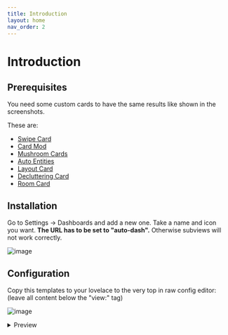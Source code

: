 ```yaml
---
title: Introduction
layout: home
nav_order: 2
---
```


# Introduction

## Prerequisites

You need some custom cards to have the same results like shown in the screenshots. 

These are:

- [Swipe Card](https://github.com/bramkragten/swipe-card)
- [Card Mod](https://github.com/thomasloven/lovelace-card-mod)
- [Mushroom Cards](https://github.com/piitaya/lovelace-mushroom)
- [Auto Entities](https://github.com/thomasloven/lovelace-auto-entities)
- [Layout Card](https://github.com/thomasloven/lovelace-layout-card)
- [Decluttering Card](https://github.com/custom-cards/decluttering-card)
- [Room Card](https://github.com/marcokreeft87/room-card)


## Installation

Go to Settings -> Dashboards and add a new one.
Take a name and icon you want.
**The URL has to be set to "auto-dash".** 
Otherwise subviews will not work correctly.

![image](https://github.com/xBourner/auto-dash/assets/64064679/87b16e9f-01eb-4be9-96db-fef0d2062e9c)


## Configuration

Copy this templates to your lovelace to the very top in raw config editor: (leave all content below the "view:" tag)

![image](https://github.com/xBourner/auto-dash/assets/64064679/0056a1c6-f044-44c7-a16f-4aba48755fdf)


<details>
<summary>Preview</summary>

{% highlight ruby %}
{% raw %}
decluttering_templates:
  status_card:
    default:
      - area_filter_type: reject
      - light_filter_type: reject
      - switch_filter_type: reject
      - media_player_filter_type: reject
      - motion_filter_type: reject
      - door_filter_type: reject
      - climate_filter_type: reject
      - lock_filter_type: reject
      - vacuum_filter_type: reject
      - fan_filter_type: reject
      - light_title: Lights
      - media_player_title: Media
      - climate_title: Climate
      - switch_title: Switch
      - motion_title: Motion
      - window_title: Window
      - door_title: Door
      - lock_title: Lock
      - vacuum_title: Vacuum
      - fan_title: Fan
    card:
      type: custom:mod-card
      view_layout:
        grid-area: status
      card_mod:
        style:
          swipe-card:
            $: |
              .swiper-slide  {
                margin: 0px !important;
                width: 70px !important;
              }
          .: |
            ha-card {
              --ha-card-border-width: 0;
              border: solid 1px;
              border-color: var(--ha-card-border-color,var(--divider-color,#e0e0e0));
              background: var( --ha-card-background, var(--card-background-color, white));
            }   
      card:
        type: custom:swipe-card
        card_width: 18px
        parameters:
          slidesPerView: 4
        cards:
          - type: custom:mod-card
            card_mod:
              style:
                mushroom-entity-card$: |
                  ha-card {
                    padding: 10px 0px 10px 0px !important;
                  }          
            card:
              type: custom:mushroom-entity-card
              entity: person.[[person1]]
              icon_type: entity-picture
              layout: vertical
          - type: custom:mod-card
            card_mod:
              style:
                mushroom-entity-card$: |
                  ha-card {
                    padding: 10px 0px 10px 0px !important;
                  }          
            card:
              type: custom:mushroom-entity-card
              entity: person.[[person2]]
              icon_type: entity-picture
              layout: vertical
          - type: custom:auto-entities
            filter:
              template: >-
                {%- set entity_filter = '[[filter]]' -%} {%- set area_filter =
                '[[area_filter]]' -%} {%- set ns = namespace(entities_on = 0)
                -%} {%- set areas = states.light | selectattr('state','eq',
                'on') | [[light_filter_type]]attr('entity_id', 'in',
                entity_filter)  | map(attribute='entity_id') | map('area_name')
                | unique | reject('none') | [[area_filter_type]]('in',
                area_filter)  | list -%} {%- for area in areas  -%}
                  {%- set entity_filter = '[[filter]]' -%} {%- set area_filter =
                '[[area_filter]]' -%}
                  {% set entities = states.light | selectattr('state','eq', 'on') | selectattr('entity_id', 'in', area_entities(area)) | [[light_filter_type]]attr('entity_id', 'in', entity_filter)   | list -%}
                  {%- set ns.entities_on = ns.entities_on + entities  | length | int-%}
                {%- endfor -%}
                  {%- if ns.entities_on > 0 %}
                    x
                 {% endif %}
            show_empty: false
            card:
              type: custom:mod-card
              card_mod:
                style:
                  mushroom-template-card$: |
                    ha-card {padding: 10px 0px 10px 0px !important;}          
              card:
                type: custom:mushroom-template-card
                primary: '[[light_title]]'
                secondary: >-
                  {%- set entity_filter = '[[filter]]' -%} {%- set area_filter =
                  '[[area_filter]]' -%} {%- set ns = namespace(entities_on = 0)
                  -%} {%- set areas = states.light | selectattr('state','eq',
                  'on') | [[light_filter_type]]attr('entity_id', 'in',
                  entity_filter) | map(attribute='entity_id') | map('area_name')
                  | unique | reject('none') | [[area_filter_type]]('in',
                  area_filter)  | list -%} {%- for area in areas  -%}
                    {%- set entity_filter = '[[filter]]' -%}
                    {% set entities = states.light | selectattr('state','eq', 'on') | selectattr('entity_id', 'in', area_entities(area)) | [[light_filter_type]]attr('entity_id', 'in', entity_filter) | list -%}
                    {%- set ns.entities_on = ns.entities_on + entities  | length | int-%}
                  {%- endfor -%}
                    {{ns.entities_on}} an
                icon: mdi:lightbulb
                layout: vertical
                tap_action:
                  action: fire-dom-event
                  browser_mod:
                    service: browser_mod.popup
                    data:
                      title: '[[light_title]]'
                      content:
                        type: custom:mod-card
                        card_mod:
                          style:
                            .: |
                              ha-card {
                                --ha-card-border-width: 0;
                                --ha-card-background: none; } 
                        card:
                          type: custom:auto-entities
                          card:
                            type: entities
                          filter:
                            template: >-
                              {%- set entity_filter = '[[filter]]' -%} {%- set
                              area_filter = '[[area_filter]]' -%} {%- set ns =
                              namespace(entities_on = []) -%}     {%- set areas
                              = states.light | selectattr('state','eq', 'on') |
                              [[light_filter_type]]attr('entity_id', 'in',
                              entity_filter) | map(attribute='entity_id') |
                              map('area_name') | unique | reject('none') |
                              [[area_filter_type]]('in', area_filter)  | list
                              -%} {%- for area in areas  -%}
                                       {{{ 'type': 'custom:mushroom-title-card', 
                                       'title': area }}},
                                {%- set entity_filter = '[[filter]]' -%}
                                {% set entities = states.light | selectattr('state','eq', 'on') | selectattr('entity_id', 'in', area_entities(area)) | [[light_filter_type]]attr('entity_id', 'in', entity_filter) | list -%}
                                {%- set ns.entities_on = ns.entities_on + entities | map(attribute='entity_id') | list -%}
                                  {%- for entity in entities -%}
                                       {{{ 'type': 'custom:mushroom-light-card', 
                                       'entity': entity.entity_id,
                                       'use_light_color': 'true',
                                       'show_brightness_control': 'true',
                                       'show_color_control': 'true',
                                       'collapsible_controls': 'true',
                                       'show_color_temp_control': 'true' }}},
                                {%- endfor -%}
                              {%- endfor -%}
          - type: custom:auto-entities
            filter:
              template: >-
                {%- set entity_filter = '[[filter]]' -%} {%- set area_filter =
                '[[area_filter]]' -%} {%- set ns = namespace(entities_on = 0)
                -%} {%- set areas = states.switch | selectattr('state','eq',
                'on') | [[switch_filter_type]]attr('entity_id', 'in',
                entity_filter) | map(attribute='entity_id') | map('area_name') |
                unique | reject('none')  | [[area_filter_type]]('in',
                area_filter)  | list -%} {%- for area in areas  -%}
                  {%- set entity_filter = '[[filter]]' -%}
                  {% set entities = states.switch | selectattr('state','eq', 'on') | selectattr('entity_id', 'in', area_entities(area)) | [[switch_filter_type]]attr('entity_id', 'in', entity_filter) | list -%}
                  {%- set ns.entities_on = ns.entities_on + entities  | length | int-%}
                {%- endfor -%}
                  {%- if ns.entities_on > 0 %}
                    x
                 {% endif %}
            show_empty: false
            card:
              type: custom:mod-card
              card_mod:
                style:
                  mushroom-template-card$: |
                    ha-card {padding: 10px 0px 10px 0px !important;}          
              card:
                type: custom:mushroom-template-card
                primary: '[[switch_title]]'
                secondary: >-
                  {%- set entity_filter = '[[filter]]' -%} {%- set area_filter =
                  '[[area_filter]]' -%} {%- set ns = namespace(entities_on = 0)
                  -%} {%- set areas = states.switch | selectattr('state','eq',
                  'on') | [[switch_filter_type]]attr('entity_id', 'in',
                  entity_filter) | map(attribute='entity_id') | map('area_name')
                  | unique | reject('none')  | [[area_filter_type]]('in',
                  area_filter)  | list -%} {%- for area in areas  -%}
                    {%- set entity_filter = '[[filter]]' -%}
                    {% set entities = states.switch | selectattr('state','eq', 'on') | selectattr('entity_id', 'in', area_entities(area)) | [[switch_filter_type]]attr('entity_id', 'in', entity_filter) | list -%}
                    {%- set ns.entities_on = ns.entities_on + entities  | length | int-%}
                  {%- endfor -%}
                    {{ns.entities_on}} an
                icon: mdi:power-plug
                layout: vertical
                tap_action:
                  action: fire-dom-event
                  browser_mod:
                    service: browser_mod.popup
                    data:
                      title: '[[switch_title]]'
                      content:
                        type: custom:mod-card
                        card_mod:
                          style:
                            .: |
                              ha-card {
                                --ha-card-border-width: 0;
                                --ha-card-background: none; } 
                        card:
                          type: custom:auto-entities
                          card:
                            type: entities
                          filter:
                            template: >-
                              {%- set entity_filter = '[[filter]]' -%}  {%- set
                              area_filter = '[[area_filter]]' -%} {%- set ns =
                              namespace(entities_on = []) -%}     {%- set areas
                              = states.switch | selectattr('state','eq', 'on') |
                              [[switch_filter_type]]attr('entity_id', 'in',
                              entity_filter) | map(attribute='entity_id') |
                              map('area_name') | unique | reject('none') |
                              [[area_filter_type]]('in', area_filter)  | list
                              -%} {%- for area in areas  -%}
                                       {{{ 'type': 'custom:mushroom-title-card', 
                                       'title': area }}},
                                {%- set entity_filter = '[[filter]]' -%}
                                {% set entities = states.switch | selectattr('state','eq', 'on') | selectattr('entity_id', 'in', area_entities(area)) | [[switch_filter_type]]attr('entity_id', 'in', entity_filter) | list -%}
                                {%- set ns.entities_on = ns.entities_on + entities | map(attribute='entity_id') | list -%}
                                  {%- for entity in entities -%}
                                       {{{ 'type': 'custom:mushroom-entity-card', 
                                       'entity': entity.entity_id }}},
                                {%- endfor -%}
                              {%- endfor -%}
          - type: custom:auto-entities
            filter:
              template: >-
                {%- set entity_filter = '[[filter]]' -%} {%- set area_filter =
                '[[area_filter]]' -%} {%- set ns = namespace(entities_on = 0)
                -%} {%- set areas = states.media_player |
                selectattr('state','search', '(playing|on)') |
                [[media_player_filter_type]]attr('entity_id', 'in',
                entity_filter)  | map(attribute='entity_id') | map('area_name')
                | unique | reject('none') | [[area_filter_type]]('in',
                area_filter)  | list -%} {%- for area in areas  -%}
                  {%- set entity_filter = '[[filter]]' -%} {%- set area_filter =
                '[[area_filter]]' -%}
                  {% set entities = states.media_player | selectattr('state','search',
                '(playing|on)') | selectattr('entity_id', 'in',
                area_entities(area)) |
                [[media_player_filter_type]]attr('entity_id', 'in',
                entity_filter)   | list -%}
                  {%- set ns.entities_on = ns.entities_on + entities  | length | int-%}
                {%- endfor -%}
                  {%- if ns.entities_on > 0 %}
                    x
                 {% endif %}
            show_empty: false
            card:
              type: custom:mod-card
              card_mod:
                style:
                  mushroom-template-card$: |
                    ha-card {padding: 10px 0px 10px 0px !important;}          
              card:
                type: custom:mushroom-template-card
                primary: '[[media_player_title]]'
                secondary: >-
                  {%- set entity_filter = '[[filter]]' -%} {%- set area_filter =
                  '[[area_filter]]' -%} {%- set ns = namespace(entities_on = 0)
                  -%} {%- set areas = states.media_player |
                  selectattr('state','search', '(playing|on)') |
                  [[media_player_filter_type]]attr('entity_id', 'in',
                  entity_filter) | map(attribute='entity_id') | map('area_name')
                  | unique | reject('none') | [[area_filter_type]]('in',
                  area_filter)  | list -%} {%- for area in areas  -%}
                    {%- set entity_filter = '[[filter]]' -%}
                    {% set entities = states.media_player | selectattr('state','search',
                  '(playing|on)') | selectattr('entity_id', 'in',
                  area_entities(area)) |
                  [[media_player_filter_type]]attr('entity_id', 'in',
                  entity_filter) | list -%}
                    {%- set ns.entities_on = ns.entities_on + entities  | length | int-%}
                  {%- endfor -%}
                    {{ns.entities_on}} an
                icon: mdi:cast
                layout: vertical
                tap_action:
                  action: fire-dom-event
                  browser_mod:
                    service: browser_mod.popup
                    data:
                      title: '[[media_player_title]]'
                      content:
                        type: custom:mod-card
                        card_mod:
                          style:
                            .: |
                              ha-card {
                                --ha-card-border-width: 0;
                                --ha-card-background: none; } 
                        card:
                          type: custom:auto-entities
                          card:
                            type: entities
                          filter:
                            template: >-
                              {%- set entity_filter = '[[filter]]' -%} {%- set
                              area_filter = '[[area_filter]]' -%} {%- set ns =
                              namespace(entities_on = []) -%}     {%- set areas
                              = states.media_player |
                              selectattr('state','search', '(playing|on)') |
                              [[media_player_filter_type]]attr('entity_id',
                              'in', entity_filter) | map(attribute='entity_id')
                              | map('area_name') | unique | reject('none') |
                              [[area_filter_type]]('in', area_filter)  | list
                              -%} {%- for area in areas  -%}
                                       {{{ 'type': 'custom:mushroom-title-card', 
                                       'title': area }}},
                                {%- set entity_filter = '[[filter]]' -%}
                                {% set entities = states.media_player | selectattr('state','search',
                                '(playing|on)') | selectattr('entity_id', 'in', area_entities(area)) | [[media_player_filter_type]]attr('entity_id', 'in', entity_filter) | list -%}
                                {%- set ns.entities_on = ns.entities_on + entities | map(attribute='entity_id') | list -%}
                                  {%- for entity in entities -%}
                                       {{{ 'type': 'custom:mushroom-media-player-card', 
                                       'entity': entity.entity_id,
                                       'show_volume_level': 'true',
                                       'use_media_info': 'true',
                                       'collapsible_controls': 'true',
                                       'media_controls':
                                        ['on_off',
                                        'shuffle',
                                        'previous',
                                        'play_pause_stop',
                                        'next',
                                        'repeat'], 
                                       'volume_controls':
                                        ['volume_mute',
                                         'volume_set',
                                         'volume_buttons',],}}},
                                {%- endfor -%}
                              {%- endfor -%}
          - type: custom:auto-entities
            filter:
              template: >-
                {%- set entity_filter = '[[filter]]' -%} {%- set area_filter =
                '[[area_filter]]' -%} {%- set ns = namespace(entities_on = 0)
                -%} {%- set areas = states.binary_sensor|
                selectattr('state','eq', 'on') |
                [[motion_filter_type]]attr('entity_id', 'in', entity_filter)    
                | selectattr('attributes.device_class', 'defined') |
                selectattr('attributes.device_class', 'eq', 'motion') |
                map(attribute='entity_id') | map('area_name') | unique |
                reject('none')  | [[area_filter_type]]('in', area_filter)  |
                list -%} {%- for area in areas  -%}
                  {%- set entity_filter = '[[filter]]' -%}
                  {% set entities = states.binary_sensor | selectattr('state','eq', 'on') 
                  | selectattr('entity_id', 'in', area_entities(area)) | [[motion_filter_type]]attr('entity_id', 'in', entity_filter) 
                  | selectattr('attributes.device_class', 'defined')
                  | selectattr('attributes.device_class', 'eq', 'motion')| list -%}
                    {%- set ns.entities_on = ns.entities_on + entities  | length | int-%}
                  {%- endfor -%}
                    {%- if ns.entities_on > 0 %}
                      x
                  {% endif %}
            show_empty: false
            card:
              type: custom:mod-card
              card_mod:
                style:
                  mushroom-template-card$: |
                    ha-card {padding: 10px 0px 10px 0px !important;}          
              card:
                type: custom:mushroom-template-card
                primary: '[[motion_title]]'
                secondary: >-
                  {%- set entity_filter = '[[filter]]' -%} {%- set area_filter =
                  '[[area_filter]]' -%} {%- set ns = namespace(entities_on = 0)
                  -%} {%- set areas = states.binary_sensor |
                  selectattr('state','eq', 'on') |
                  [[motion_filter_type]]attr('entity_id', 'in', entity_filter) |
                  selectattr('attributes.device_class', 'defined') |
                  selectattr('attributes.device_class', 'eq', 'motion')|
                  map(attribute='entity_id') | map('area_name') | unique |
                  reject('none')  | [[area_filter_type]]('in', area_filter)  |
                  list -%} {%- for area in areas  -%}
                    {%- set entity_filter = '[[filter]]' -%}
                    {% set entities = states.binary_sensor | selectattr('state','eq', 'on') | selectattr('entity_id', 'in', area_entities(area)) | [[motion_filter_type]]attr('entity_id', 'in', entity_filter) | selectattr('attributes.device_class', 'defined')
                  | selectattr('attributes.device_class', 'eq', 'motion')| list
                  -%}
                    {%- set ns.entities_on = ns.entities_on + entities  | length | int-%}
                  {%- endfor -%}
                    {{ns.entities_on}} an
                icon: mdi:motion-sensor
                layout: vertical
                tap_action:
                  action: fire-dom-event
                  browser_mod:
                    service: browser_mod.popup
                    data:
                      title: '[[motion_title]]'
                      content:
                        type: custom:mod-card
                        card_mod:
                          style:
                            .: |
                              ha-card {
                                --ha-card-border-width: 0;
                                --ha-card-background: none; } 
                        card:
                          type: custom:auto-entities
                          card:
                            type: entities
                          filter:
                            template: >-
                              {%- set entity_filter = '[[filter]]' -%}  {%- set
                              area_filter = '[[area_filter]]' -%} {%- set ns =
                              namespace(entities_on = []) -%}     {%- set areas
                              = states.binary_sensor | selectattr('state','eq',
                              'on') | [[motion_filter_type]]attr('entity_id',
                              'in', entity_filter) |
                              selectattr('attributes.device_class', 'defined') |
                              selectattr('attributes.device_class', 'eq',
                              'motion')| map(attribute='entity_id') |
                              map('area_name') | unique | reject('none') |
                              [[area_filter_type]]('in', area_filter)  | list
                              -%} {%- for area in areas  -%}
                                       {{{ 'type': 'custom:mushroom-title-card', 
                                       'title': area }}},
                                {%- set entity_filter = '[[filter]]' -%}
                                {% set entities = states.binary_sensor | selectattr('state','eq', 'on') | selectattr('entity_id', 'in', area_entities(area)) | [[motion_filter_type]]attr('entity_id', 'in', entity_filter) | selectattr('attributes.device_class', 'defined')
                                | selectattr('attributes.device_class', 'eq', 'motion')| list -%}
                                {%- set ns.entities_on = ns.entities_on + entities | map(attribute='entity_id') | list -%}
                                  {%- for entity in entities -%}
                                       {{{ 'type': 'custom:mushroom-entity-card', 
                                       'entity': entity.entity_id }}},
                                {%- endfor -%}
                              {%- endfor -%}
          - type: custom:auto-entities
            filter:
              template: >-
                {%- set entity_filter = '[[filter]]' -%} {%- set area_filter =
                '[[area_filter]]' -%} {%- set ns = namespace(entities_on = 0)
                -%} {%- set areas = states.binary_sensor|
                selectattr('state','eq', 'on') |
                [[window_filter_type]]attr('entity_id', 'in', entity_filter)    
                | selectattr('attributes.device_class', 'defined') |
                selectattr('attributes.device_class', 'eq', 'window') |
                map(attribute='entity_id') | map('area_name') | unique |
                reject('none')  | [[area_filter_type]]('in', area_filter)  |
                list -%} {%- for area in areas  -%}
                  {%- set entity_filter = '[[filter]]' -%}
                  {% set entities = states.binary_sensor | selectattr('state','eq', 'on') | selectattr('entity_id', 'in', area_entities(area)) | [[window_filter_type]]attr('entity_id', 'in', entity_filter) | selectattr('attributes.device_class', 'defined')
                | selectattr('attributes.device_class', 'eq', 'window')| list
                -%}
                  {%- set ns.entities_on = ns.entities_on + entities  | length | int-%}
                {%- endfor -%}
                  {%- if ns.entities_on > 0 %}
                    x
                 {% endif %}
            show_empty: false
            card:
              type: custom:mod-card
              card_mod:
                style:
                  mushroom-template-card$: |
                    ha-card {padding: 10px 0px 10px 0px !important;}          
              card:
                type: custom:mushroom-template-card
                primary: '[[window_title]]'
                secondary: >-
                  {%- set entity_filter = '[[filter]]' -%} {%- set area_filter =
                  '[[area_filter]]' -%} {%- set ns = namespace(entities_on = 0)
                  -%} {%- set areas = states.binary_sensor |
                  selectattr('state','eq', 'on') |
                  [[window_filter_type]]attr('entity_id', 'in', entity_filter) |
                  selectattr('attributes.device_class', 'defined') |
                  selectattr('attributes.device_class', 'eq', 'window')|
                  map(attribute='entity_id') | map('area_name') | unique |
                  reject('none')  | [[area_filter_type]]('in', area_filter)  |
                  list -%} {%- for area in areas  -%}
                    {%- set entity_filter = '[[filter]]' -%}
                    {% set entities = states.binary_sensor | selectattr('state','eq', 'on') | selectattr('entity_id', 'in', area_entities(area)) | [[window_filter_type]]attr('entity_id', 'in', entity_filter) | selectattr('attributes.device_class', 'defined')
                  | selectattr('attributes.device_class', 'eq', 'window')| list
                  -%}
                    {%- set ns.entities_on = ns.entities_on + entities  | length | int-%}
                  {%- endfor -%}
                    {{ns.entities_on}} an
                icon: mdi:window-open-variant
                layout: vertical
                tap_action:
                  action: fire-dom-event
                  browser_mod:
                    service: browser_mod.popup
                    data:
                      title: '[[window_title]]'
                      content:
                        type: custom:mod-card
                        card_mod:
                          style:
                            .: |
                              ha-card {
                                --ha-card-border-width: 0;
                                --ha-card-background: none; } 
                        card:
                          type: custom:auto-entities
                          card:
                            type: entities
                          filter:
                            template: >-
                              {%- set entity_filter = '[[filter]]' -%}  {%- set
                              area_filter = '[[area_filter]]' -%} {%- set ns =
                              namespace(entities_on = []) -%}     {%- set areas
                              = states.binary_sensor | selectattr('state','eq',
                              'on') | [[window_filter_type]]attr('entity_id',
                              'in', entity_filter) |
                              selectattr('attributes.device_class', 'defined') |
                              selectattr('attributes.device_class', 'eq',
                              'window')| map(attribute='entity_id') |
                              map('area_name') | unique | reject('none') |
                              [[area_filter_type]]('in', area_filter)  | list
                              -%} {%- for area in areas  -%}
                                       {{{ 'type': 'custom:mushroom-title-card', 
                                       'title': area }}},
                                {%- set entity_filter = '[[filter]]' -%}
                                {% set entities = states.binary_sensor | selectattr('state','eq', 'on') | selectattr('entity_id', 'in', area_entities(area)) | [[window_filter_type]]attr('entity_id', 'in', entity_filter) | selectattr('attributes.device_class', 'defined')
                                | selectattr('attributes.device_class', 'eq', 'window')| list -%}
                                {%- set ns.entities_on = ns.entities_on + entities | map(attribute='entity_id') | list -%}
                                  {%- for entity in entities -%}
                                       {{{ 'type': 'custom:mushroom-entity-card', 
                                       'entity': entity.entity_id }}},
                                {%- endfor -%}
                              {%- endfor -%}
          - type: custom:auto-entities
            filter:
              template: >-
                {%- set entity_filter = '[[filter]]' -%} {%- set area_filter =
                '[[area_filter]]' -%} {%- set ns = namespace(entities_on = 0)
                -%} {%- set areas = states.binary_sensor|
                selectattr('state','eq', 'on') |
                [[door_filter_type]]attr('entity_id', 'in', entity_filter)     |
                selectattr('attributes.device_class', 'defined') |
                selectattr('attributes.device_class', 'eq', 'door') |
                map(attribute='entity_id') | map('area_name') | unique |
                reject('none')  | [[area_filter_type]]('in', area_filter)  |
                list -%} {%- for area in areas  -%}
                  {%- set entity_filter = '[[filter]]' -%}
                  {% set entities = states.binary_sensor | selectattr('state','eq', 'on') | selectattr('entity_id', 'in', area_entities(area)) | [[door_filter_type]]attr('entity_id', 'in', entity_filter) | selectattr('attributes.device_class', 'defined')
                | selectattr('attributes.device_class', 'eq', 'door')| list -%}
                  {%- set ns.entities_on = ns.entities_on + entities  | length | int-%}
                {%- endfor -%}
                  {%- if ns.entities_on > 0 %}
                    x
                 {% endif %}
            show_empty: false
            card:
              type: custom:mod-card
              card_mod:
                style:
                  mushroom-template-card$: |
                    ha-card {padding: 10px 0px 10px 0px !important;}          
              card:
                type: custom:mushroom-template-card
                primary: '[[door_title]]'
                secondary: >-
                  {%- set entity_filter = '[[filter]]' -%} {%- set area_filter =
                  '[[area_filter]]' -%} {%- set ns = namespace(entities_on = 0)
                  -%} {%- set areas = states.binary_sensor |
                  selectattr('state','eq', 'on') |
                  [[door_filter_type]]attr('entity_id', 'in', entity_filter) |
                  selectattr('attributes.device_class', 'defined') |
                  selectattr('attributes.device_class', 'eq', 'door')|
                  map(attribute='entity_id') | map('area_name') | unique |
                  reject('none')  | [[area_filter_type]]('in', area_filter)  |
                  list -%} {%- for area in areas  -%}
                    {%- set entity_filter = '[[filter]]' -%}
                    {% set entities = states.binary_sensor | selectattr('state','eq', 'on') | selectattr('entity_id', 'in', area_entities(area)) | [[door_filter_type]]attr('entity_id', 'in', entity_filter) | selectattr('attributes.device_class', 'defined')
                  | selectattr('attributes.device_class', 'eq', 'door')| list
                  -%}
                    {%- set ns.entities_on = ns.entities_on + entities  | length | int-%}
                  {%- endfor -%}
                    {{ns.entities_on}} an
                icon: mdi:door-open
                layout: vertical
                tap_action:
                  action: fire-dom-event
                  browser_mod:
                    service: browser_mod.popup
                    data:
                      title: '[[door_title]]'
                      content:
                        type: custom:mod-card
                        card_mod:
                          style:
                            .: |
                              ha-card {
                                --ha-card-border-width: 0;
                                --ha-card-background: none; } 
                        card:
                          type: custom:auto-entities
                          card:
                            type: entities
                          filter:
                            template: >-
                              {%- set entity_filter = '[[filter]]' -%}  {%- set
                              area_filter = '[[area_filter]]' -%} {%- set ns =
                              namespace(entities_on = []) -%}     {%- set areas
                              = states.binary_sensor | selectattr('state','eq',
                              'on') | [[door_filter_type]]attr('entity_id',
                              'in', entity_filter) |
                              selectattr('attributes.device_class', 'defined') |
                              selectattr('attributes.device_class', 'eq',
                              'door')| map(attribute='entity_id') |
                              map('area_name') | unique | reject('none') |
                              [[area_filter_type]]('in', area_filter)  | list
                              -%} {%- for area in areas  -%}
                                       {{{ 'type': 'custom:mushroom-title-card', 
                                       'title': area }}},
                                {%- set entity_filter = '[[filter]]' -%}
                                {% set entities = states.binary_sensor | selectattr('state','eq', 'on') | selectattr('entity_id', 'in', area_entities(area)) | [[door_filter_type]]attr('entity_id', 'in', entity_filter) | selectattr('attributes.device_class', 'defined')
                                | selectattr('attributes.device_class', 'eq', 'door')| list -%}
                                {%- set ns.entities_on = ns.entities_on + entities | map(attribute='entity_id') | list -%}
                                  {%- for entity in entities -%}
                                       {{{ 'type': 'custom:mushroom-entity-card', 
                                       'entity': entity.entity_id }}},
                                {%- endfor -%}
                              {%- endfor -%}
          - type: custom:auto-entities
            filter:
              template: >-
                {%- set entity_filter = '[[filter]]' -%} {%- set area_filter =
                '[[area_filter]]' -%} {%- set ns = namespace(entities_on = 0)
                -%} {%- set areas = states.climate
                |selectattr('attributes.hvac_action', 'eq','heating')
                 | [[climate_filter_type]]attr('entity_id', 'in',
                entity_filter) | map(attribute='entity_id') | map('area_name') |
                unique | reject('none')  | [[area_filter_type]]('in',
                area_filter)  | list -%} {%- for area in areas  -%}
                  {%- set entity_filter = '[[filter]]' -%}
                  {% set entities = states.climate |selectattr('attributes.hvac_action', 'eq','heating')
                  | selectattr('entity_id', 'in', area_entities(area)) | [[climate_filter_type]]attr('entity_id', 'in', entity_filter) | list -%}
                  {%- set ns.entities_on = ns.entities_on + entities  | length | int-%}
                {%- endfor -%}
                  {%- if ns.entities_on > 0 %}
                    x
                 {% endif %}
            show_empty: false
            card:
              type: custom:mod-card
              card_mod:
                style:
                  mushroom-template-card$: |
                    ha-card {padding: 10px 0px 10px 0px !important;}          
              card:
                type: custom:mushroom-template-card
                primary: '[[climate_title]]'
                secondary: >-
                  {%- set entity_filter = '[[filter]]' -%} {%- set area_filter =
                  '[[area_filter]]' -%} {%- set ns = namespace(entities_on = 0)
                  -%} {%- set areas = states.climate
                  |selectattr('attributes.hvac_action', 'eq','heating') |
                  [[climate_filter_type]]attr('entity_id', 'in', entity_filter)
                  | map(attribute='entity_id') | map('area_name') | unique |
                  reject('none')  | [[area_filter_type]]('in', area_filter)  |
                  list -%} {%- for area in areas  -%}
                    {%- set entity_filter = '[[filter]]' -%}
                    {% set entities = states.climate |selectattr('attributes.hvac_action', 'eq','heating') | selectattr('entity_id', 'in', area_entities(area)) | [[climate_filter_type]]attr('entity_id', 'in', entity_filter) | list -%}
                    {%- set ns.entities_on = ns.entities_on + entities  | length | int-%}
                  {%- endfor -%}
                    {{ns.entities_on}} an
                icon: mdi:thermometer-low
                layout: vertical
                tap_action:
                  action: fire-dom-event
                  browser_mod:
                    service: browser_mod.popup
                    data:
                      title: '[[climate_title]]'
                      content:
                        type: custom:mod-card
                        card_mod:
                          style:
                            .: |
                              ha-card {
                                --ha-card-border-width: 0;
                                --ha-card-background: none; } 
                        card:
                          type: custom:auto-entities
                          card:
                            type: entities
                          filter:
                            template: >-
                              {%- set entity_filter = '[[filter]]' -%}  {%- set
                              area_filter = '[[area_filter]]' -%} {%- set ns =
                              namespace(entities_on = []) -%}     {%- set areas
                              = states.climate
                              |selectattr('attributes.hvac_action',
                              'eq','heating') |
                              [[climate_filter_type]]attr('entity_id', 'in',
                              entity_filter) | map(attribute='entity_id') |
                              map('area_name') | unique | reject('none') |
                              [[area_filter_type]]('in', area_filter)  | list
                              -%} {%- for area in areas  -%}
                                       {{{ 'type': 'custom:mushroom-title-card', 
                                       'title': area }}},
                                {%- set entity_filter = '[[filter]]' -%}
                                {% set entities = states.climate |selectattr('attributes.hvac_action', 'eq','heating') | selectattr('entity_id', 'in', area_entities(area)) | [[climate_filter_type]]attr('entity_id', 'in', entity_filter) | list -%}
                                {%- set ns.entities_on = ns.entities_on + entities | map(attribute='entity_id') | list -%}
                                  {%- for entity in entities -%}
                                       {{{ 'type': 'custom:mushroom-climate-card', 
                                       'entity': entity.entity_id }}},
                                {%- endfor -%}
                              {%- endfor -%}    
          - type: custom:auto-entities
            filter:
              template: >-
                {%- set entity_filter = '[[filter]]' -%} {%- set area_filter =
                '[[area_filter]]' -%} {%- set ns = namespace(entities_on = 0)
                -%} {%- set areas = states.lock | selectattr('state','eq',
                'unlocked')
                 | [[lock_filter_type]]attr('entity_id', 'in',
                entity_filter) | map(attribute='entity_id') | map('area_name') |
                unique | reject('none')  | [[area_filter_type]]('in',
                area_filter)  | list -%} {%- for area in areas  -%}
                  {%- set entity_filter = '[[filter]]' -%}
                  {% set entities = states.lock | selectattr('state','eq', 'unlocked')
                  | selectattr('entity_id', 'in', area_entities(area)) | [[lock_filter_type]]attr('entity_id', 'in', entity_filter) | list -%}
                  {%- set ns.entities_on = ns.entities_on + entities  | length | int-%}
                {%- endfor -%}
                  {%- if ns.entities_on > 0 %}
                    x
                 {% endif %}
            show_empty: false
            card:
              type: custom:mod-card
              card_mod:
                style:
                  mushroom-template-card$: |
                    ha-card {padding: 10px 0px 10px 0px !important;}          
              card:
                type: custom:mushroom-template-card
                primary: '[[lock_title]]'
                secondary: >-
                  {%- set entity_filter = '[[filter]]' -%} {%- set area_filter =
                  '[[area_filter]]' -%} {%- set ns = namespace(entities_on = 0)
                  -%} {%- set areas = states.lock | selectattr('state','eq',
                  'unlocked') | [[lock_filter_type]]attr('entity_id', 'in',
                  entity_filter) | map(attribute='entity_id') | map('area_name')
                  | unique | reject('none')  | [[area_filter_type]]('in',
                  area_filter)  | list -%} {%- for area in areas  -%}
                    {%- set entity_filter = '[[filter]]' -%}
                    {% set entities = states.lock | selectattr('state','eq', 'unlocked') | selectattr('entity_id', 'in', area_entities(area)) | [[lock_filter_type]]attr('entity_id', 'in', entity_filter) | list -%}
                    {%- set ns.entities_on = ns.entities_on + entities  | length | int-%}
                  {%- endfor -%}
                    {{ns.entities_on}} an
                icon: mdi:lock-open
                layout: vertical
                tap_action:
                  action: fire-dom-event
                  browser_mod:
                    service: browser_mod.popup
                    data:
                      title: '[[lock_title]]'
                      content:
                        type: custom:mod-card
                        card_mod:
                          style:
                            .: |
                              ha-card {
                                --ha-card-border-width: 0;
                                --ha-card-background: none; } 
                        card:
                          type: custom:auto-entities
                          card:
                            type: entities
                          filter:
                            template: >-
                              {%- set entity_filter = '[[filter]]' -%}  {%- set
                              area_filter = '[[area_filter]]' -%} {%- set ns =
                              namespace(entities_on = []) -%}     {%- set areas
                              = states.lock | selectattr('state','eq',
                              'unlocked') |
                              [[lock_filter_type]]attr('entity_id', 'in',
                              entity_filter) | map(attribute='entity_id') |
                              map('area_name') | unique | reject('none') |
                              [[area_filter_type]]('in', area_filter)  | list
                              -%} {%- for area in areas  -%}
                                       {{{ 'type': 'custom:mushroom-title-card', 
                                       'title': area }}},
                                {%- set entity_filter = '[[filter]]' -%}
                                {% set entities = states.lock | selectattr('state','eq', 'unlocked') | selectattr('entity_id', 'in', area_entities(area)) | [[lock_filter_type]]attr('entity_id', 'in', entity_filter) | list -%}
                                {%- set ns.entities_on = ns.entities_on + entities | map(attribute='entity_id') | list -%}
                                  {%- for entity in entities -%}
                                       {{{ 'type': 'custom:mushroom-lock-card', 
                                       'entity': entity.entity_id }}},
                                {%- endfor -%}
                              {%- endfor -%}    
          - type: custom:auto-entities
            filter:
              template: >-
                {%- set entity_filter = '[[filter]]' -%} {%- set area_filter =
                '[[area_filter]]' -%} {%- set ns = namespace(entities_on = 0)
                -%} {%- set areas = states.vacuum | selectattr('state','eq',
                'cleaning')
                 | [[vacuum_filter_type]]attr('entity_id', 'in',
                entity_filter) | map(attribute='entity_id') | map('area_name') |
                unique | reject('none')  | [[area_filter_type]]('in',
                area_filter)  | list -%} {%- for area in areas  -%}
                  {%- set entity_filter = '[[filter]]' -%}
                  {% set entities = states.vacuum | selectattr('state','eq', 'cleaning')
                  | selectattr('entity_id', 'in', area_entities(area)) | [[vacuum_filter_type]]attr('entity_id', 'in', entity_filter) | list -%}
                  {%- set ns.entities_on = ns.entities_on + entities  | length | int-%}
                {%- endfor -%}
                  {%- if ns.entities_on > 0 %}
                    x
                 {% endif %}
            show_empty: false
            card:
              type: custom:mod-card
              card_mod:
                style:
                  mushroom-template-card$: |
                    ha-card {padding: 10px 0px 10px 0px !important;}          
              card:
                type: custom:mushroom-template-card
                primary: '[[vacuum_title]]'
                secondary: >-
                  {%- set entity_filter = '[[filter]]' -%} {%- set area_filter =
                  '[[area_filter]]' -%} {%- set ns = namespace(entities_on = 0)
                  -%} {%- set areas = states.vacuum | selectattr('state','eq',
                  'cleaning') | [[vacuum_filter_type]]attr('entity_id', 'in',
                  entity_filter) | map(attribute='entity_id') | map('area_name')
                  | unique | reject('none')  | [[area_filter_type]]('in',
                  area_filter)  | list -%} {%- for area in areas  -%}
                    {%- set entity_filter = '[[filter]]' -%}
                    {% set entities = states.vacuum | selectattr('state','eq', 'cleaning') | selectattr('entity_id', 'in', area_entities(area)) | [[vacuum_filter_type]]attr('entity_id', 'in', entity_filter) | list -%}
                    {%- set ns.entities_on = ns.entities_on + entities  | length | int-%}
                  {%- endfor -%}
                    {{ns.entities_on}} an
                icon: mdi:robot-vacuum
                layout: vertical
                tap_action:
                  action: fire-dom-event
                  browser_mod:
                    service: browser_mod.popup
                    data:
                      title: '[[vacuum_title]]'
                      content:
                        type: custom:mod-card
                        card_mod:
                          style:
                            .: |
                              ha-card {
                                --ha-card-border-width: 0;
                                --ha-card-background: none; } 
                        card:
                          type: custom:auto-entities
                          card:
                            type: entities
                          filter:
                            template: >-
                              {%- set entity_filter = '[[filter]]' -%}  {%- set
                              area_filter = '[[area_filter]]' -%} {%- set ns =
                              namespace(entities_on = []) -%}     {%- set areas
                              = states.vacuum | selectattr('state','eq',
                              'cleaning') |
                              [[vacuum_filter_type]]attr('entity_id', 'in',
                              entity_filter) | map(attribute='entity_id') |
                              map('area_name') | unique | reject('none') |
                              [[area_filter_type]]('in', area_filter)  | list
                              -%} {%- for area in areas  -%}
                                       {{{ 'type': 'custom:mushroom-title-card', 
                                       'title': area }}},
                                {%- set entity_filter = '[[filter]]' -%}
                                {% set entities = states.vacuum | selectattr('state','eq', 'cleaning') | selectattr('entity_id', 'in', area_entities(area)) | [[vacuum_filter_type]]attr('entity_id', 'in', entity_filter) | list -%}
                                {%- set ns.entities_on = ns.entities_on + entities | map(attribute='entity_id') | list -%}
                                  {%- for entity in entities -%}
                                       {{{ 'type': 'custom:mushroom-vacuum-card', 
                                       'entity': entity.entity_id }}},
                                {%- endfor -%}
                              {%- endfor -%}     
          - type: custom:auto-entities
            filter:
              template: >-
                {%- set entity_filter = '[[filter]]' -%} {%- set area_filter =
                '[[area_filter]]' -%} {%- set ns = namespace(entities_on = 0)
                -%} {%- set areas = states.fan | selectattr('state','eq', 'on')
                 | [[fan_filter_type]]attr('entity_id', 'in',
                entity_filter) | map(attribute='entity_id') | map('area_name') |
                unique | reject('none')  | [[area_filter_type]]('in',
                area_filter)  | list -%} {%- for area in areas  -%}
                  {%- set entity_filter = '[[filter]]' -%}
                  {% set entities = states.fan | selectattr('state','eq', 'on')
                  | selectattr('entity_id', 'in', area_entities(area)) | [[fan_filter_type]]attr('entity_id', 'in', entity_filter) | list -%}
                  {%- set ns.entities_on = ns.entities_on + entities  | length | int-%}
                {%- endfor -%}
                  {%- if ns.entities_on > 0 %}
                    x
                 {% endif %}
            show_empty: false
            card:
              type: custom:mod-card
              card_mod:
                style:
                  mushroom-template-card$: |
                    ha-card {padding: 10px 0px 10px 0px !important;}          
              card:
                type: custom:mushroom-template-card
                primary: '[[fan_title]]'
                secondary: >-
                  {%- set entity_filter = '[[filter]]' -%} {%- set area_filter =
                  '[[area_filter]]' -%} {%- set ns = namespace(entities_on = 0)
                  -%} {%- set areas = states.fan | selectattr('state','eq',
                  'on') | [[fan_filter_type]]attr('entity_id', 'in',
                  entity_filter) | map(attribute='entity_id') | map('area_name')
                  | unique | reject('none')  | [[area_filter_type]]('in',
                  area_filter)  | list -%} {%- for area in areas  -%}
                    {%- set entity_filter = '[[filter]]' -%}
                    {% set entities = states.fan | selectattr('state','eq', 'on') | selectattr('entity_id', 'in', area_entities(area)) | [[fan_filter_type]]attr('entity_id', 'in', entity_filter) | list -%}
                    {%- set ns.entities_on = ns.entities_on + entities  | length | int-%}
                  {%- endfor -%}
                    {{ns.entities_on}} an
                icon: mdi:fan
                layout: vertical
                tap_action:
                  action: fire-dom-event
                  browser_mod:
                    service: browser_mod.popup
                    data:
                      title: '[[fan_title]]'
                      content:
                        type: custom:mod-card
                        card_mod:
                          style:
                            .: |
                              ha-card {
                                --ha-card-border-width: 0;
                                --ha-card-background: none; } 
                        card:
                          type: custom:auto-entities
                          card:
                            type: entities
                          filter:
                            template: >-
                              {%- set entity_filter = '[[filter]]' -%}  {%- set
                              area_filter = '[[area_filter]]' -%} {%- set ns =
                              namespace(entities_on = []) -%}     {%- set areas
                              = states.fan | selectattr('state','eq', 'on') |
                              [[fan_filter_type]]attr('entity_id', 'in',
                              entity_filter) | map(attribute='entity_id') |
                              map('area_name') | unique | reject('none') |
                              [[area_filter_type]]('in', area_filter)  | list
                              -%} {%- for area in areas  -%}
                                       {{{ 'type': 'custom:mushroom-title-card', 
                                       'title': area }}},
                                {%- set entity_filter = '[[filter]]' -%}
                                {% set entities = states.fan | selectattr('state','eq', 'on') | selectattr('entity_id', 'in', area_entities(area)) | [[fan_filter_type]]attr('entity_id', 'in', entity_filter) | list -%}
                                {%- set ns.entities_on = ns.entities_on + entities | map(attribute='entity_id') | list -%}
                                  {%- for entity in entities -%}
                                       {{{ 'type': 'custom:mushroom-fan-card', 
                                       'entity': entity.entity_id }}},
                                {%- endfor -%}
                              {%- endfor -%}                              
                                        
  auto_room:
    default:
      - light_filter_type: reject
      - media_filter_type: reject
      - climate_filter_type: reject
      - switch_filter_type: reject
      - sensor_filter_type: reject
      - boolean_filter_type: reject
      - binary_filter_type: reject
      - vacuum_filter_type: reject
      - fan_filter_type: reject
      - select_filter_type: reject
      - light_title: Lights
      - media_title: Media
      - climate_title: Climate
      - switch_title: Switch
      - sensor_title: Sensor
      - boolean_title: Input Boolean
      - binary_title: Binary Sensor
      - vacuum_title: Vacuum
      - fan_title: Fan
      - select_title: Select
    card:
      type: custom:layout-card
      layout_type: grid
      layout:
        grid-template-columns: 100%
        grid-template-rows: auto
        grid-template-areas: |
          "lights"
          "media"
          "climate"
          "vacuum"
          "switch"
          "sensor"
          "binary" 
          "fan"
          "select"         
          "boolean"              
      cards:
        - type: custom:mod-card
          view_layout:
            grid-area: lights
          card_mod:
            style:
              layout-card:
                $: |
                  :host:before {
                  content: "[[light_title]]";               
                  color: #9b9b9b !important;
                  font-size: 1em !important;
                  font-weight: 600 !important;} 
              .: |
                :host {margin: 0px !important;}                    
          card:
            type: custom:auto-entities
            show_empty: false
            card:
              type: custom:layout-card
              layout_type: grid
              layout:
                grid-template-columns: repeat(4, minmax(0px, 1fr))
                mediaquery:
                  '(max-width: 600px)':
                    grid-template-columns: minmax(0px, 1fr)
                  '(max-width: 1000px)':
                    grid-template-columns: repeat(2, minmax(0px, 1fr))
                  '(max-width: 1200px)':
                    grid-template-columns: repeat(3, minmax(0px, 1fr))
            filter:
              template: >-
                {%- set entity_filter = '[[filter]]' %}  {%- set domains =
                states.light | selectattr('entity_id',
                'in',area_entities('[[area]]')) | map(attribute='domain')   |
                unique | list -%}   {%- for domain in domains  -%}        {% set
                entities = states   | selectattr('entity_id',
                'in',area_entities('[[area]]'))  | selectattr('domain', 'eq',
                domain)  | [[light_filter_type]]attr('entity_id', 'in',
                entity_filter) | list -%}                
                   {%- for entity in entities  -%}
                        {{{ 'type': 'custom:mushroom-light-card', 
                            'entity': entity.entity_id,
                            'use_light_color': 'true',
                            'show_brightness_control': 'true',
                            'show_color_control': 'true',
                            'collapsible_controls': 'true',
                            'show_color_temp_control': 'true', }}},
                   {%- endfor %}{%- endfor %}                 
        - type: custom:mod-card
          view_layout:
            grid-area: media
          card_mod:
            style:
              layout-card:
                $: |
                  :host:before {
                  content: "[[media_title]]";                
                  color: #9b9b9b !important;
                  font-size: 1em !important;
                  font-weight: 600 !important;} 
              .: |
                :host {margin: 0px !important;}                    
          card:
            type: custom:auto-entities
            show_empty: false
            card:
              type: custom:layout-card
              layout_type: grid
              layout:
                grid-template-columns: repeat(4, minmax(0px, 1fr))
                mediaquery:
                  '(max-width: 600px)':
                    grid-template-columns: minmax(0px, 1fr)
                  '(max-width: 1000px)':
                    grid-template-columns: repeat(2, minmax(0px, 1fr))
                  '(max-width: 1200px)':
                    grid-template-columns: repeat(3, minmax(0px, 1fr))
            filter:
              template: >-
                {%- set entity_filter = '[[filter]]' %}  {%- set domains =
                states.media_player | selectattr('entity_id',
                'in',area_entities('[[area]]')) | map(attribute='domain')   |
                unique | list -%}   {%- for domain in domains  -%}        {% set
                entities = states   | selectattr('entity_id',
                'in',area_entities('[[area]]'))  | selectattr('domain', 'eq',
                domain)  | [[media_filter_type]]attr('entity_id', 'in',
                entity_filter) | list -%}               
                   {%- for entity in entities  -%}
                        {{{ 'type': 'custom:mushroom-media-player-card',              
                            'entity': entity.entity_id,
                            'show_volume_level': 'true',
                            'use_media_info': 'true',
                            'collapsible_controls': 'true',
                            'icon_type': 'entity-picture',
                            'media_controls':
                             ['on_off',
                              'shuffle',
                              'previous',
                              'play_pause_stop',
                              'next',
                              'repeat'], 
                            'volume_controls':
                              ['volume_mute',
                              'volume_set',
                              'volume_buttons',],                 
                              }}},                 
                   {%- endfor %}{%- endfor %}  
        - type: custom:mod-card
          view_layout:
            grid-area: climate
          card_mod:
            style:
              layout-card:
                $: |
                  :host:before {
                  content: "[[climate_title]]";               
                  color: #9b9b9b !important;
                  font-size: 1em !important;
                  font-weight: 600 !important;} 
              .: |
                :host {margin: 0px !important;}                    
          card:
            type: custom:auto-entities
            show_empty: false
            card:
              type: custom:layout-card
              layout_type: grid
              layout:
                grid-template-columns: repeat(4, minmax(0px, 1fr))
                mediaquery:
                  '(max-width: 600px)':
                    grid-template-columns: minmax(0px, 1fr)
                  '(max-width: 1000px)':
                    grid-template-columns: repeat(2, minmax(0px, 1fr))
                  '(max-width: 1200px)':
                    grid-template-columns: repeat(3, minmax(0px, 1fr))
            filter:
              template: >-
                {%- set entity_filter = '[[filter]]' %}  {%- set domains =
                states.climate | selectattr('entity_id',
                'in',area_entities('[[area]]')) | map(attribute='domain')   |
                unique | list -%}   {%- for domain in domains  -%}        {% set
                entities = states   | selectattr('entity_id',
                'in',area_entities('[[area]]'))  | selectattr('domain', 'eq',
                domain)  | [[climate_filter_type]]attr('entity_id', 'in',
                entity_filter) | list -%}               
                   {%- for entity in entities  -%}
                        {{{ 'type': 'custom:mushroom-climate-card',              
                            'entity': entity.entity_id,
                            'fill_container': 'false',
                            'icon_type': 'icon',
                            'hvac_modes':
                              [ 'auto',
                               'heat_cool',
                               'heat',
                               'cool',
                               'dry',
                               'fan_only',
                               'off'],
                            'show_temperature_control': 'true',
                            'collapsible_controls': 'true'}}},                 
                   {%- endfor %}{%- endfor %} 
        - type: custom:mod-card
          view_layout:
            grid-area: switch
          card_mod:
            style:
              layout-card:
                $: |
                  :host:before {
                  content: "[[switch_title]]";              
                  color: #9b9b9b !important;
                  font-size: 1em !important;
                  font-weight: 600 !important;} 
              .: |
                :host {margin: 0px !important;}                    
          card:
            type: custom:auto-entities
            show_empty: false
            card:
              type: custom:layout-card
              layout_type: grid
              layout:
                grid-template-columns: repeat(4, minmax(0px, 1fr))
                mediaquery:
                  '(max-width: 600px)':
                    grid-template-columns: minmax(0px, 1fr)
                  '(max-width: 1000px)':
                    grid-template-columns: repeat(2, minmax(0px, 1fr))
                  '(max-width: 1200px)':
                    grid-template-columns: repeat(3, minmax(0px, 1fr))
            filter:
              template: >-
                {%- set filter = '[[filter]]' %}  {%- set domains =
                states.switch | selectattr('entity_id',
                'in',area_entities('[[area]]')) | map(attribute='domain')   |
                unique | list -%}   {%- for domain in domains  -%}        {% set
                entities = states   | selectattr('entity_id',
                'in',area_entities('[[area]]'))  | selectattr('domain', 'eq',
                domain)  | [[switch_filter_type]]attr('entity_id', 'in',
                filter)  | list -%}              
                   {%- for entity in entities  -%}
                        {{{ 'type': 'custom:mushroom-entity-card',              
                            'entity': entity.entity_id,
                            'tap_action':
                              {'action': 'toggle'},}}},                 
                   {%- endfor %}{%- endfor %}
        - type: custom:mod-card
          view_layout:
            grid-area: sensor
          card_mod:
            style:
              layout-card:
                $: |
                  :host:before {
                  content: "[[sensor_title]]";               
                  color: #9b9b9b !important;
                  font-size: 1em !important;
                  font-weight: 600 !important;} 
              .: |
                :host {margin: 0px !important;}                    
          card:
            type: custom:auto-entities
            show_empty: false
            card:
              type: custom:layout-card
              layout_type: grid
              layout:
                grid-template-columns: repeat(4, minmax(0px, 1fr))
                mediaquery:
                  '(max-width: 600px)':
                    grid-template-columns: minmax(0px, 1fr)
                  '(max-width: 1000px)':
                    grid-template-columns: repeat(2, minmax(0px, 1fr))
                  '(max-width: 1200px)':
                    grid-template-columns: repeat(3, minmax(0px, 1fr))
            filter:
              template: >-
                {%- set filter = '[[filter]]' %}  {%- set domains =
                states.sensor | selectattr('entity_id',
                'in',area_entities('[[area]]')) | map(attribute='domain')   |
                unique | list -%}   {%- for domain in domains  -%}        {% set
                entities = states   | selectattr('entity_id',
                'in',area_entities('[[area]]'))  | selectattr('domain', 'eq',
                domain)  | [[sensor_filter_type]]attr('entity_id', 'in',
                filter)  | list -%}              
                   {%- for entity in entities  -%}
                        {{{ 'type': 'custom:mushroom-entity-card',              
                            'entity': entity.entity_id}}},                 
                   {%- endfor %}{%- endfor %}    
        - type: custom:mod-card
          view_layout:
            grid-area: fan
          card_mod:
            style:
              layout-card:
                $: |
                  :host:before {
                  content: "[[fan_title]]";               
                  color: #9b9b9b !important;
                  font-size: 1em !important;
                  font-weight: 600 !important;} 
              .: |
                :host {margin: 0px !important;}                    
          card:
            type: custom:auto-entities
            show_empty: false
            card:
              type: custom:layout-card
              layout_type: grid
              layout:
                grid-template-columns: repeat(4, minmax(0px, 1fr))
                mediaquery:
                  '(max-width: 600px)':
                    grid-template-columns: minmax(0px, 1fr)
                  '(max-width: 1000px)':
                    grid-template-columns: repeat(2, minmax(0px, 1fr))
                  '(max-width: 1200px)':
                    grid-template-columns: repeat(3, minmax(0px, 1fr))
            filter:
              template: >-
                {%- set filter = '[[filter]]' %}  {%- set domains = states.fan |
                selectattr('entity_id', 'in',area_entities('[[area]]')) |
                map(attribute='domain')   | unique | list -%}   {%- for domain
                in domains  -%}        {% set entities = states   |
                selectattr('entity_id', 'in',area_entities('[[area]]'))  |
                selectattr('domain', 'eq', domain)  |
                [[fan_filter_type]]attr('entity_id', 'in', filter)  | list
                -%}              
                   {%- for entity in entities  -%}
                        {{{ 'type': 'custom:mushroom-fan-card',              
                            'entity': entity.entity_id,    
                             'icon_animation': 'true',
                             'fill_container': 'true',
                             'show_oscillate_control': 'true',
                             'show_percentage_control': 'true',
                             'collapsible_controls': 'true'}}}, 
                   {%- endfor %}{%- endfor %}      
        - type: custom:mod-card
          view_layout:
            grid-area: select
          card_mod:
            style:
              layout-card:
                $: |
                  :host:before {
                  content: "[[select_title]]";               
                  color: #9b9b9b !important;
                  font-size: 1em !important;
                  font-weight: 600 !important;} 
              .: |
                :host {margin: 0px !important;}                    
          card:
            type: custom:auto-entities
            show_empty: false
            card:
              type: custom:layout-card
              layout_type: grid
              layout:
                grid-template-columns: repeat(4, minmax(0px, 1fr))
                mediaquery:
                  '(max-width: 600px)':
                    grid-template-columns: minmax(0px, 1fr)
                  '(max-width: 1000px)':
                    grid-template-columns: repeat(2, minmax(0px, 1fr))
                  '(max-width: 1200px)':
                    grid-template-columns: repeat(3, minmax(0px, 1fr))
            filter:
              template: >-
                {%- set filter = '[[filter]]' %}  {%- set domains =
                states.select | selectattr('entity_id',
                'in',area_entities('[[area]]')) | map(attribute='domain')   |
                unique | list -%}   {%- for domain in domains  -%}        {% set
                entities = states   | selectattr('entity_id',
                'in',area_entities('[[area]]'))  | selectattr('domain', 'eq',
                domain)  | [[select_filter_type]]attr('entity_id', 'in',
                filter)  | list -%}              
                   {%- for entity in entities  -%}
                        {{{ 'type': 'custom:mushroom-entity-card',              
                            'entity': entity.entity_id}}},                 
                   {%- endfor %}{%- endfor %}       
        - type: custom:mod-card
          view_layout:
            grid-area: boolean
          card_mod:
            style:
              layout-card:
                $: |
                  :host:before {
                  content: "[[boolean_title]]";              
                  color: #9b9b9b !important;
                  font-size: 1em !important;
                  font-weight: 600 !important;} 
              .: |
                :host {margin: 0px !important;}                    
          card:
            type: custom:auto-entities
            show_empty: false
            card:
              type: custom:layout-card
              layout_type: grid
              layout:
                grid-template-columns: repeat(4, minmax(0px, 1fr))
                mediaquery:
                  '(max-width: 600px)':
                    grid-template-columns: minmax(0px, 1fr)
                  '(max-width: 1000px)':
                    grid-template-columns: repeat(2, minmax(0px, 1fr))
                  '(max-width: 1200px)':
                    grid-template-columns: repeat(3, minmax(0px, 1fr))
            filter:
              template: >-
                {%- set filter = '[[filter]]' %}  {%- set domains =
                states.input_boolean | selectattr('entity_id',
                'in',area_entities('[[area]]')) | map(attribute='domain')   |
                unique | list -%}   {%- for domain in domains  -%}        {% set
                entities = states   | selectattr('entity_id',
                'in',area_entities('[[area]]'))  | selectattr('domain', 'eq',
                domain)  | [[boolean_filter_type]]attr('entity_id', 'in',
                filter)  | list -%}              
                   {%- for entity in entities  -%}
                        {{{ 'type': 'custom:mushroom-entity-card',              
                            'entity': entity.entity_id}}},                 
                   {%- endfor %}{%- endfor %} 
        - type: custom:mod-card
          view_layout:
            grid-area: binary
          card_mod:
            style:
              layout-card:
                $: |
                  :host:before {
                  content: "[[binary_title]]";               
                  color: #9b9b9b !important;
                  font-size: 1em !important;
                  font-weight: 600 !important;} 
              .: |
                :host {margin: 0px !important;}                    
          card:
            type: custom:auto-entities
            show_empty: false
            card:
              type: custom:layout-card
              layout_type: grid
              layout:
                grid-template-columns: repeat(4, minmax(0px, 1fr))
                mediaquery:
                  '(max-width: 600px)':
                    grid-template-columns: minmax(0px, 1fr)
                  '(max-width: 1000px)':
                    grid-template-columns: repeat(2, minmax(0px, 1fr))
                  '(max-width: 1200px)':
                    grid-template-columns: repeat(3, minmax(0px, 1fr))
            filter:
              template: >-
                {%- set filter = '[[filter]]' %}  {%- set domains =
                states.binary_sensor | selectattr('entity_id',
                'in',area_entities('[[area]]')) | map(attribute='domain')   |
                unique | list -%}   {%- for domain in domains  -%}        {% set
                entities = states   | selectattr('entity_id',
                'in',area_entities('[[area]]'))  | selectattr('domain', 'eq',
                domain)  | [[binary_filter_type]]attr('entity_id', 'in',
                filter)  | list -%}              
                   {%- for entity in entities  -%}
                        {{{ 'type': 'custom:mushroom-entity-card',              
                            'entity': entity.entity_id}}},                 
                   {%- endfor %}{%- endfor %} 
        - type: custom:mod-card
          view_layout:
            grid-area: vacuum
          card_mod:
            style:
              layout-card:
                $: |
                  :host:before {
                  content: "[[vacuum_title]]";              
                  color: #9b9b9b !important;
                  font-size: 1em !important;
                  font-weight: 600 !important;}
              .: |
                :host {margin: 0px !important;}                    
          card:
            type: custom:auto-entities
            show_empty: false
            card:
              type: custom:layout-card
              layout_type: grid
              layout:
                grid-template-columns: repeat(4, minmax(0px, 1fr))
                mediaquery:
                  '(max-width: 600px)':
                    grid-template-columns: minmax(0px, 1fr)
                  '(max-width: 1000px)':
                    grid-template-columns: repeat(2, minmax(0px, 1fr))
                  '(max-width: 1200px)':
                    grid-template-columns: repeat(3, minmax(0px, 1fr))
            filter:
              template: >-
                {%- set filter = '[[filter]]' %}  {%- set domains =
                states.vacuum | selectattr('entity_id',
                'in',area_entities('[[area]]')) | map(attribute='domain')   |
                unique | list -%}   {%- for domain in domains  -%}        {% set
                entities = states   | selectattr('entity_id',
                'in',area_entities('[[area]]'))  | selectattr('domain', 'eq',
                domain)  | [[vacuum_filter_type]]attr('entity_id', 'in',
                filter)  | list -%}            
                   {%- for entity in entities  -%}
                        {{{ 'type': 'custom:mushroom-vacuum-card',              
                            'entity': entity.entity_id,
                            'fill_container': 'true',
                            'commands':
                              [ 'on_off',
                               'start_pause',
                               'stop',
                               'locate',
                               'clean_spot',
                               'return_home'],
                            'icon_animation': 'true'}}},                                              
                   {%- endfor %}{%- endfor %}     
  header_card:
    default:
      - weather: weather.openweathermap
      - greeting: Hello
      - greeting_morning: Good Morning
      - greeting_afternoon: Good Afternoon
      - greeting_evening: Good Evening
      - greeting_night: Good Night
      - monday: Monday
      - tuesday: Tuesday
      - wednesday: Wednesday
      - thursday: Thursday
      - friday: Friday
      - saturday: Saturday
      - sunday: Sunday
    card:
      type: custom:mod-card
      view_layout:
        grid-area: header2
      card:
        type: custom:layout-card
        layout_type: custom:grid-layout
        layout:
          grid-template-areas: |
            "weather weather weather"
            "greeting greeting day"      
        cards:
          - type: custom:mod-card
            view_layout:
              grid-area: weather
            card:
              type: custom:mushroom-chips-card
              chips:
                - type: weather
                  entity: '[[weather]]'
                  show_conditions: true
                  show_temperature: true
              alignment: center
          - type: custom:mod-card
            view_layout:
              grid-area: greeting
            card_mod:
              style:
                mushroom-title-card$: |
                  ha-card {
                    padding: 0px !important; 
                    margin-bottom: -10px;             
                  }          
                  .title {
                    font-size: 1.5rem !important;
                    font-weight: 500 !important;
                  }
                .: |
                  ha-card {
                    --ha-card-border-width: 0;
                    --ha-card-background: none;
                  }                       
            card:
              type: custom:mushroom-title-card
              title: |-
                {% set time = now().hour %}
                {% if (time >= 22) %}
                [[greeting_night]], {{user}}!
                {% elif (time >= 18) %}
                [[greeting_evening]], {{user}}!
                {% elif (time >= 12) %}
                [[greeting_afternoon]], {{user}}!
                {% elif (time >= 4) %}
                [[greeting_morning]], {{user}}!  
                {% elif (time <=  4) %}
                [[greeting_night]], {{user}}!               
                {% else %}
                [[greeting]], {{user}}!
                {% endif %}
          - type: custom:mod-card
            view_layout:
              grid-area: day
            card_mod:
              style:
                mushroom-template-card$: |
                  ha-card {
                    padding: 0px !important; 
                    text-align: end !important;;
                    margin-bottom: -10px;
                    margin-top: -5px;
                    --card-primary-font-size: 1.5rem !important;
                    --card-primary-font-weight: 600; 
                    --card-secondary-color: #9b9b9b !important;
                    --card-secondary-font-size: 1rem;
                  }   
                .: |
                  ha-card {
                      --ha-card-border-width: 0;
                      --ha-card-background: none;  
                    } 
                  @media (max-width: 1000px) {
                    :host{ display:none;}
                  }      
            card:
              type: custom:mushroom-template-card
              primary: '{{ now().strftime(''%H:%M'') }}'
              secondary: >-
                {% set Weekdays =
                ["[[monday]]","[[tuesday]]","[[wednesday]]","[[thursday]]","[[friday]]","[[saturday]]","[[sunday]]"]%}
                {{ Weekdays[now().weekday()] }}, {{ now().strftime('%d.%m.%Y')
                }}
  room_card:
    default:
      - climate: climate.study
    card:
      type: custom:room-card
      card_mod:
        style: |
          ha-card {
            min-height:160px;
          }
          .card-header .title{
              --mdc-icon-size: 55px;
          }
          .card-header{
              margin-bottom: auto;
          } 
          .entity span {
              font-size: 1.125rem !important;
              line-height: 1.75rem !important; 
              font-weight: 600;
              font-family: "Open Sans", sans-serif !important;
          }  
          .entities-row .entity {
              margin-top:-10px;
              margin-right:5px !important;
          }
          .entity span:last-child {
              font-size: 0.875rem !important;
              line-height: 1.25rem !important;
              color: rgb(155, 155, 155);
              font-family: "Open Sans", sans-serif !important;
          } 
          .entities-row:nth-child(3) .entity:nth-child(1):after{
              content: " - ";
          }      
          .entities-row:nth-child(4) span:last-child:before {
              content: " (";
          } 
          .entities-row:nth-child(4) span:last-child:after {
              content: "°C)";
          }     
          .card-header .entities-info-row{
              padding: 0px !important;
              right: 5px !important;
              top: 1px !important;
              flex-flow: column !important;
          }   
          .entities-info-row .entity.icon-entity {
            margin-bottom: -20px;
          }        
      tap_action:
        action: navigate
        navigation_path: /auto-dash/[[path]]
      double_tap_action:
        action: call-service
        service: light.toggle
        data: {}
        target:
          entity_id: '[[light]]'
      title: null
      entity: null
      icon: '[[icon]]'
      show_icon: true
      info_entities:
        - entity: '[[light]]'
          show_icon: true
        - entity: '[[switch]]'
          show_icon: true
          icon: mdi:power-plug
          hide_if:
            conditions:
              - condition: equals
                entity: '[[switch]]'
                value: 'off'
        - entity: '[[motion]]'
          show_icon: true
          hide_if:
            conditions:
              - condition: equals
                entity: '[[motion]]'
                value: 'off'
        - entity: '[[vacuum]]'
          show_icon: true
          hide_if:
            conditions:
              - condition: equals
                entity: '[[vacuum]]'
                value: idle
              - condition: equals
                entity: '[[vacuum]]'
                value: docked
        - entity: '[[media]]'
          show_icon: true
          icon: mdi:speaker
          hide_if:
            conditions:
              - condition: equals
                entity: '[[media]]'
                value: idle
              - condition: equals
                entity: '[[media]]'
                value: paused
        - entity: '[[media_group]]'
          show_icon: true
          icon: mdi:speaker
          hide_if:
            conditions:
              - condition: equals
                entity: '[[media_group]]'
                value: 'off'
        - entity: '[[door]]'
          show_icon: true
          hide_if:
            conditions:
              - condition: equals
                entity: '[[door]]'
                value: 'off'
        - entity: '[[lock]]'
          show_icon: true
        - entity: '[[window]]'
          show_icon: true
          icon:
            state_on: mdi:window-open-variant
            state_off: mdi:window-closed-variant
      rows:
        - entities:
            - entity: sun.sun
              name: '[[room]]'
              show_icon: false
              show_name: true
              tap_action:
                action: none
        - entities:
            - entity: '[[temperature]]'
              show_name: false
              show_icon: false
              show_state: true
            - entity: '[[humidity]]'
              show_name: false
              show_icon: false
              show_state: true
        - entities:
            - entity: '[[climate]]'
              attribute: temperature
              show_icon: false
              show_name: false
              show_state: true
          hide_if:
            conditions:
              - condition: equals
                entity: '[[climate]]'
                attribute: hvac_action
                value: idle
              - condition: equals
                entity: '[[climate]]'
                attribute: hvac_action
                value: 'off'
{% endraw %}
{% endhighlight %}

</details>
